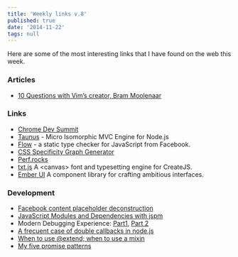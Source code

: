 ```yaml
---
title: 'Weekly links v.8'
published: true
date: '2014-11-22'
tags: null
---
```


Here are some of the most interesting links that I have found on the web this
week.

### Articles

- [10 Questions with Vim’s creator, Bram Moolenaar](http://www.binpress.com/blog/2014/11/19/vim-creator-bram-moolenaar-interview/)

### Links

- [Chrome Dev Summit](https://developer.chrome.com/devsummit/)
- [Taunus](http://taunus.bevacqua.io/) - Micro Isomorphic MVC Engine for Node.js
- [Flow](http://flowtype.org/) - a static type checker for JavaScript from
  Facebook.
- [CSS Specificity Graph Generator](http://jonassebastianohlsson.com/specificity-graph/)
- [Perf.rocks](http://www.perf.rocks/)
- [txt.js](http://txtjs.com/) A &lt;canvas&gt; font and typesetting engine for
  CreateJS.
- [Ember UI](http://emberui.com/) A component library for crafting ambitious
  interfaces.

### Development

- [Facebook content placeholder deconstruction](http://cloudca,on.com/deconstructions/2014/11/15/facebook-content-placeholder-deconstruction.html)
- [JavaScript Modules and Dependencies with jspm](http://javascriptplayground.com/blog/2014/11/js-modules-jspm-systemjs/)
- Modern Debugging Experience:
  [Part1](http://code.tutsplus.com/tutorials/modern-debugging-experience-part-1--cms-22571),
  [Part 2](http://code.tutsplus.com/tutorials/modern-debugging-experience-part-2--cms-22584)
- [A frecuent case of double callbacks in node.js](http://joseoncode.com/2013/12/27/case-of-double-callbacks/)
- [When to use @extend; when to use a mixin](http://csswizardry.com/2014/11/when-to-use-extend-when-to-use-a-mixin/)
- [My five promise patterns](https://remysharp.com/2014/11/19/my-five-promise-patterns)

